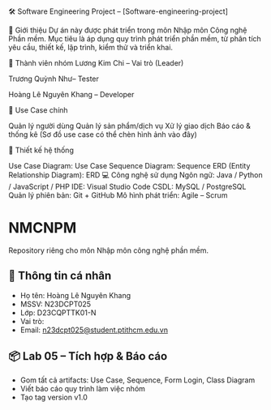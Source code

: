 🛠️ Software Engineering Project – [Software-engineering-project]

📌 Giới thiệu
Dự án này được phát triển trong môn Nhập môn Công nghệ Phần mềm.
Mục tiêu là áp dụng quy trình phát triển phần mềm, từ phân tích yêu cầu, thiết kế, lập trình, kiểm thử và triển khai.

👥 Thành viên nhóm
Lương Kim Chi – Vai trò (Leader)

Trương Quỳnh Như– Tester

Hoàng Lê Nguyên Khang – Developer

🎯 Use Case chính

Quản lý người dùng
Quản lý sản phẩm/dịch vụ
Xử lý giao dịch
Báo cáo & thống kê
(Sơ đồ use case có thể chèn hình ảnh vào đây)

📐 Thiết kế hệ thống

Use Case Diagram: Use Case
Sequence Diagram: Sequence
ERD (Entity Relationship Diagram): ERD
💻 Công nghệ sử dụng
Ngôn ngữ: Java / Python / JavaScript / PHP
IDE: Visual Studio Code
CSDL: MySQL / PostgreSQL
Quản lý phiên bản: Git + GitHub
Mô hình phát triển: Agile – Scrum
# NMCNPM
Repository riêng cho môn Nhập môn công nghệ phần mềm.
## 👤 Thông tin cá nhân
- Họ tên: Hoàng Lê Nguyên Khang
- MSSV: N23DCPT025
- Lớp: D23CQPTTK01-N
- Vai trò: 
- Email: n23dcpt025@student.ptithcm.edu.vn
## 📦 Lab 05 – Tích hợp & Báo cáo
- Gom tất cả artifacts: Use Case, Sequence, Form Login, Class Diagram
- Viết báo cáo quy trình làm việc nhóm
- Tạo tag version v1.0
